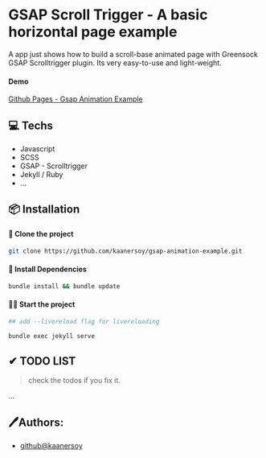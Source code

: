 # GSAP Scroll Trigger - A basic horizontal page example

A app just shows how to build a scroll-base animated page with Greensock GSAP Scrolltrigger plugin.
Its very easy-to-use and light-weight.

#### Demo

[Github Pages - Gsap Animation Example](https://kaanersoy.github.io/gsap-animation-example/)

## 💻 Techs

- Javascript
- SCSS
- GSAP - Scrolltrigger
- Jekyll / Ruby
- ...

## 📦 Installation

#### 📰 Clone the project

```bash
git clone https://github.com/kaanersoy/gsap-animation-example.git
```

#### 🔻 Install Dependencies

```bash
bundle install && bundle update
```

#### 🏃‍♂️ Start the project

```bash
## add --livereload flag for livereloading

bundle exec jekyll serve
```

## ✔ TODO LIST

> check the todos if you fix it.

...

## 🖊Authors:

- [github@kaanersoy](https://github.com/kaanersoy)
